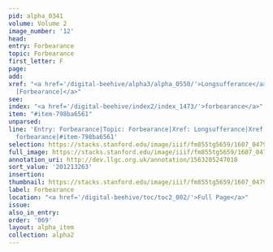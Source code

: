 ```yaml
---
pid: alpha_0341
volume: Volume 2
image_number: '12'
head:
entry: Forbearance
topic: Forbearance
first_letter: F
page:
add:
xref: "<a href='/digital-beehive/alpha3/alpha_0550/'>Longsufferance</a>|<a href='/digital-beehive/num7/num_2562/'>1669
  [Forbearance]</a>"
see:
index: "<a href='/digital-beehive/index2/index_1473/'>forbearance</a>"
item: "#item-798ba6561"
unparsed:
line: 'Entry: Forbearance|Topic: Forbearance|Xref: Longsufferance|Xref: 1669 [Forbearance]|Index:
  forbearance|#item-798ba6561'
selection: https://stacks.stanford.edu/image/iiif/fm855tg5659/1607_0479/678,3263,3065,585/full/0/default.jpg
full_image: https://stacks.stanford.edu/image/iiif/fm855tg5659/1607_0479/full/full/0/default.jpg
annotation_uri: http://dev.llgc.org.uk/annotation/1563205247018
sort_value: '201213263'
insertion:
thumbnail: https://stacks.stanford.edu/image/iiif/fm855tg5659/1607_0479/678,3263,600,180/250,/0/default.jpg
label: Forbearance
location: "<a href='/digital-beehive/toc/toc2_002/'>Full Page</a>"
issue:
also_in_entry:
order: '069'
layout: alpha_item
collection: alpha2
---
```

